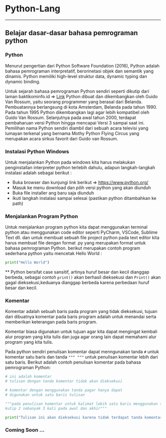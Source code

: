 # Python-Lang

<hr>

## Belajar dasar-dasar bahasa pemrograman python

### Python

<p>Menurut pengertian dari Python Software Foundation (2016), Python adalah bahasa pemrograman interpretatif, berorinetasi objek dan semantik yang dinamis. Python memiliki high-level struktur data, dynamic typing dan dynamic binding.</p>
<p>Untuk sejarah bahasa pemrograman Python sendiri seperti dikutip dari laman baktikominfo.id => <a href="https://www.baktikominfo.id/id/informasi/pengetahuan/bahasa_pemrograman_python_pengertian_sejarah_kelebihan_dan_kekurangannya-954">Link</a> Python dibuat dan dikembangkan oleh Guido Van Rossum, yaitu seorang programmer yang berasal dari Belanda. Pembuatannya berlangsung di kota Amsterdam, Belanda pada tahun 1990. Pada tahun 1995 Python dikembangkan lagi agar lebih kompatibel oleh Guido Van Rossum. Selanjutnya pada awal tahun 2000, terdapat pembaharuan versi Python hingga mencapai Versi 3 sampai saat ini. Pemilihan nama Python sendiri diambil dari sebuah acara televisi yang lumayan terkenal yang bernama Mothy Python Flying Circus yang merupakan acara sirkus favorit dari Guido van Rossum.</p>

### Instalasi Python Windows

Untuk menjalankan Python pada windows kita harus melakukan penginstallan interpreter python terlebih dahulu, adapun langkah-langkah instalasi adalah sebagai berikut :

- Buka browser dan kunjungi link berikut => <https://www.python.org/>
- Masuk ke menu download dan pilih versi python yang akan diunduh
- Buka file installer ang baru saja diunduh
- Ikuti langkah instalasi sampai selesai (pastikan python ditambahkan ke path)

### Menjalankan Program Python

Untuk menjalankan program python kita dapat menggunakan terminal python atau menggunakan code editor seperti PyCharm, VSCode, Sublime Text dll. dan untuk membuat sebuah file project python pada text editor kita harus membuat file dengan format .py yang merupakan format untuk bahasa pemrograman Python. berikut merupakan contoh program sederhana python yaitu mencetak Hello World :

```python
print("Hello World")
```

** Python bersifat case sansitif, artinya huruf besar dan kecil dianggap berbeda, sebagai contoh `print()` akan berhasil dieksekusi dan `Print()` akan gagal dieksekusi,keduanya dianggap berbeda karena perbedaan huruf besar dan kecil.

### Komentar

<p>Komentar adalah sebuah baris pada program yang tidak dieksekusi, tujuan dari dibuatnya komentar pada baris program adalah untuk menandai serta memberikan keterangan pada baris program.</p>
<p>Komentar biasa digunakan untuk tujuan agar kita dapat mengingat kembali alur program yang kita tulis dan juga agar orang lain dapat memahami alur program yang kita tulis.</p>

Pada python sendiri penulisan komentar dapat menngunakan tanda `#` untuk komentar satu baris dan tanda `""" """` untuk penulisan komentar lebih dari satu baris. Berikut adalah contoh penulisan komentar pada bahasa pemrograman Python:

```python
# ini adalah komentar
# tulisan dengan tanda komentar tidak akan dieksekusi

# komentar dengan menggunakan tanda pagar hanya dapat
# digunakan untuk satu baris tulisan

"""pada penulisan komentar untuk kalimat lebih satu baris menggunakan tanda 
kutip 2 sebanyak 3 kali pada awal dan akhir"""

print("Tulisan ini akan dieksekusi karena tidak terdapat tanda komentar")
```

### Coming Soon ...
